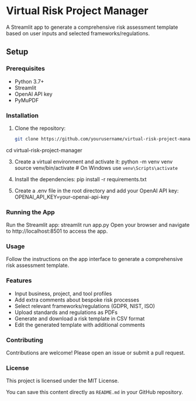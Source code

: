 # Virtual Risk Project Manager

A Streamlit app to generate a comprehensive risk assessment template based on user inputs and selected frameworks/regulations.

## Setup

### Prerequisites
- Python 3.7+
- Streamlit
- OpenAI API key
- PyMuPDF

### Installation

1. Clone the repository:
   ```sh
   git clone https://github.com/yourusername/virtual-risk-project-manager.git
cd virtual-risk-project-manager

3. Create a virtual environment and activate it:
python -m venv venv
source venv/bin/activate  # On Windows use `venv\Scripts\activate`

4. Install the dependencies:
pip install -r requirements.txt

5. Create a .env file in the root directory and add your OpenAI API key:
OPENAI_API_KEY=your-openai-api-key

### Running the App

Run the Streamlit app:
streamlit run app.py
Open your browser and navigate to http://localhost:8501 to access the app.

### Usage

Follow the instructions on the app interface to generate a comprehensive risk assessment template.

### Features

- Input business, project, and tool profiles
- Add extra comments about bespoke risk processes
- Select relevant frameworks/regulations (GDPR, NIST, ISO)
- Upload standards and regulations as PDFs
- Generate and download a risk template in CSV format
- Edit the generated template with additional comments

### Contributing

Contributions are welcome! Please open an issue or submit a pull request.

### License

This project is licensed under the MIT License.

You can save this content directly as `README.md` in your GitHub repository.
